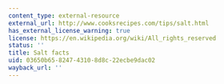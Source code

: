 ```yaml
---
content_type: external-resource
external_url: http://www.cooksrecipes.com/tips/salt.html
has_external_license_warning: true
license: https://en.wikipedia.org/wiki/All_rights_reserved
status: ''
title: Salt facts
uid: 03650b65-8247-4310-8d8c-22ecbe9dac02
wayback_url: ''
---
```

